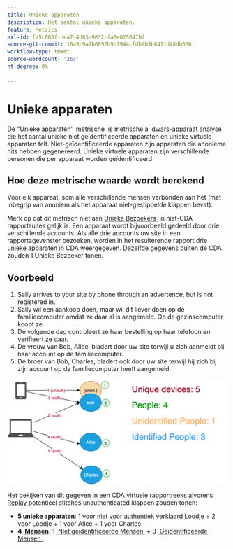 ```yaml
---
title: Unieke apparaten
description: Het aantal unieke apparaten.
feature: Metrics
exl-id: fa5c860f-bea7-4d03-9632-fa6e025647bf
source-git-commit: 16a9c9a2b6692b9b1944cfdb9b5b0411d48db666
workflow-type: tm+mt
source-wordcount: '263'
ht-degree: 0%

---
```


# Unieke apparaten

De &quot;Unieke apparaten&#39; [&#x200B; metrische &#x200B;](overview.md) is metrische a [&#x200B; dwars-apparaat analyse &#x200B;](../cda/overview.md) die het aantal unieke niet geïdentificeerde apparaten en unieke virtuele apparaten telt. Niet-geïdentificeerde apparaten zijn apparaten die anonieme hits hebben gegenereerd. Unieke virtuele apparaten zijn verschillende personen die per apparaat worden geïdentificeerd.

## Hoe deze metrische waarde wordt berekend

Voor elk apparaat, som alle verschillende mensen verbonden aan het (met inbegrip van anoniem als het apparaat niet-gestippelde klappen bevat).

Merk op dat dit metrisch niet aan [&#x200B; Unieke Bezoekers &#x200B;](unique-visitors.md) in niet-CDA rapportsuites gelijk is. Een apparaat wordt bijvoorbeeld gedeeld door drie verschillende accounts. Als alle drie accounts uw site in een rapportagevenster bezoeken, worden in het resulterende rapport drie unieke apparaten in CDA weergegeven. Dezelfde gegevens buiten de CDA zouden 1 Unieke Bezoeker tonen.

## Voorbeeld

1. Sally arrives to your site by phone through an advertence, but is not registered in.
1. Sally wil een aankoop doen, maar wil dit liever doen op de familiecomputer omdat ze daar al is aangemeld. Op de gezinscomputer koopt ze.
1. De volgende dag controleert ze haar bestelling op haar telefoon en verifieert ze daar.
1. De vrouw van Bob, Alice, bladert door uw site terwijl u zich aanmeldt bij haar account op de familiecomputer.
1. De broer van Bob, Charles, bladert ook door uw site terwijl hij zich bij zijn account op de familiecomputer heeft aangemeld.

![&#x200B; de Unieke Telling van Apparaten &#x200B;](/help/components/metrics/assets/Unique_Devices_Count.png)

Het bekijken van dit gegeven in een CDA virtuele rapportreeks alvorens [&#x200B; Replay &#x200B;](/help/components/cda/replay.md) potentieel stitches unauthenticated klappen zouden tonen:

* **5 unieke apparaten**: 1 voor niet voor authentiek verklaard Loodje + 2 voor Loodje + 1 voor Alice + 1 voor Charles
* **4 [&#x200B; Mensen](people.md)**: 1 [&#x200B; Niet geïdentificeerde Mensen &#x200B;](unidentified-people.md) + 3 [&#x200B; Geïdentificeerde Mensen &#x200B;](identified-people.md).
